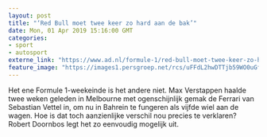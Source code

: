 ```yaml
---
layout: post
title: "‘Red Bull moet twee keer zo hard aan de bak’"
date: Mon, 01 Apr 2019 15:16:00 GMT
categories: 
- sport 
- autosport 
externe_link: "https://www.ad.nl/formule-1/red-bull-moet-twee-keer-zo-hard-aan-de-bak~a79ac943/"
feature_image: "https://images1.persgroep.net/rcs/uFFdL2hwDTTjb59WO0uGfLUBt2o/diocontent/144580893/_fitwidth/400/?appId=21791a8992982cd8da851550a453bd7f&quality=0.7"
---
```


Het ene Formule 1-weekeinde is het andere niet. Max Verstappen haalde twee weken geleden in Melbourne met ogenschijnlijk gemak de Ferrari van Sebastian Vettel in, om nu in Bahrein te fungeren als vijfde wiel aan de wagen. Hoe is dat toch aanzienlijke verschil nou precies te verklaren? Robert Doornbos legt het zo eenvoudig mogelijk uit.
